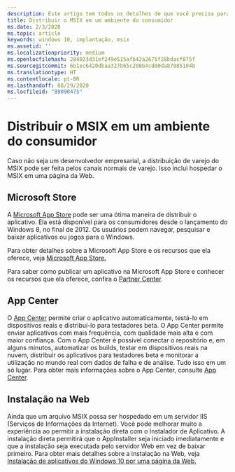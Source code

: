 ```yaml
---
description: Este artigo tem todos os detalhes de que você precisa para gerenciar a implantação de aplicativos MSIX em um ambiente de varejo.  Este artigo destina-se a desenvolvedores.
title: Distribuir o MSIX em um ambiente do consumidor
ms.date: 2/3/2020
ms.topic: article
keywords: windows 10, implantação, msix
ms.assetid: ''
ms.localizationpriority: medium
ms.openlocfilehash: 284023d31ef249e515afb42a2675f28bdacf875f
ms.sourcegitcommit: 6b1ec6420dbaa327b65c208b4cd00da87985104b
ms.translationtype: HT
ms.contentlocale: pt-BR
ms.lasthandoff: 08/29/2020
ms.locfileid: "89090475"
---
```

# <a name="distribute-your-msix-in-a-consumer-environment"></a>Distribuir o MSIX em um ambiente do consumidor

Caso não seja um desenvolvedor empresarial, a distribuição de varejo do MSIX pode ser feita pelos canais normais de varejo.  Isso inclui hospedar o MSIX em uma página da Web.  

## <a name="microsoft-store"></a>Microsoft Store

A [Microsoft App Store](https://www.microsoft.com/store/apps/windows) pode ser uma ótima maneira de distribuir o aplicativo.  Ela está disponível para os consumidores desde o lançamento do Windows 8, no final de 2012. Os usuários podem navegar, pesquisar e baixar aplicativos ou jogos para o Windows.

Para obter detalhes sobre a Microsoft App Store e os recursos que ela oferece, veja [Microsoft App Store.](/windows/uwp/publish/) 

Para saber como publicar um aplicativo na Microsoft App Store e conhecer os recursos que ela oferece, confira o [Partner Center](https://partner.microsoft.com/dashboard/home).

## <a name="app-center"></a>App Center

O [App Center](https://appcenter.ms/) permite criar o aplicativo automaticamente, testá-lo em dispositivos reais e distribuí-lo para testadores beta.  O App Center permite enviar aplicativos com mais frequência, com qualidade mais alta e com maior confiança.  Com o App Center é possível conectar o repositório e, em alguns minutos, automatizar os builds, testar em dispositivos reais na nuvem, distribuir os aplicativos para testadores beta e monitorar a utilização no mundo real com dados de falha e de análise. Tudo isso em um só lugar.
Para obter mais informações sobre o App Center, consulte [App Center](/appcenter/).

## <a name="web-install"></a>Instalação na Web

Ainda que um arquivo MSIX possa ser hospedado em um servidor IIS (Serviços de Informações da Internet).  Você pode melhorar muito a experiência ao permitir a instalação direta com o Instalador de Aplicativo.  A instalação direta permitirá que o AppInstaller seja iniciado imediatamente e que a instalação seja executada pelo servidor Web em vez de baixar primeiro.  Para obter mais detalhes sobre a instalação na Web, veja [Instalação de aplicativos do Windows 10 por uma página da Web.](../app-installer/installing-windows10-apps-web.md)

